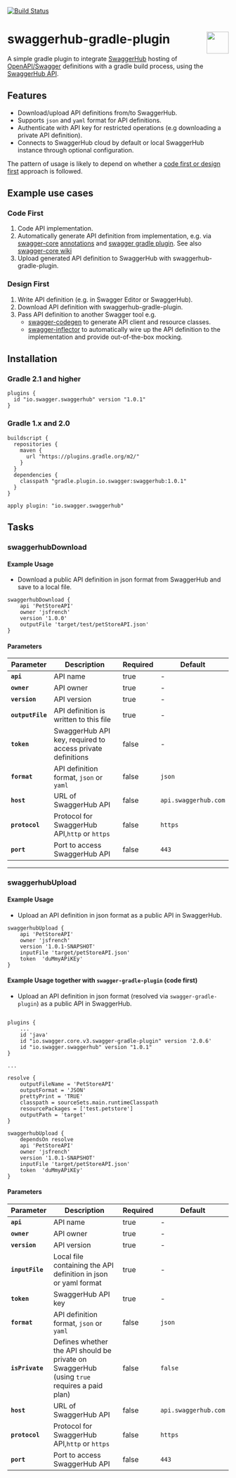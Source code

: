 [![Build Status](https://img.shields.io/jenkins/s/https/jenkins.swagger.io/view/OSS%20-%20Java/job/oss-swaggerhub-gradle-plugin.svg)](https://jenkins.swagger.io/view/OSS%20-%20Java/job/oss-swaggerhub-gradle-plugin)
# swaggerhub-gradle-plugin <img src="https://raw.githubusercontent.com/swagger-api/swagger.io/wordpress/images/assets/SW-logo-clr.png" height="50" align="right">
A simple gradle plugin to integrate [SwaggerHub](https:\\swaggerhub.com) hosting of [OpenAPI/Swagger](https://swagger.io/specification/) definitions with a gradle build process, using the [SwaggerHub API](https://app.swaggerhub.com/apis/swagger-hub/registry-api).

## Features
* Download/upload API definitions from/to SwaggerHub.
* Supports `json` and `yaml` format for API definitions.
* Authenticate with API key for restricted operations (e.g downloading a private API definition).
* Connects to SwaggerHub cloud by default or local SwaggerHub instance through optional configuration.

The pattern of usage is likely to depend on whether a [code first or design first](https://swaggerhub.com/blog/api-design/design-first-or-code-first-api-development/) approach is followed.

## Example use cases

### Code First
1. Code API implementation.
2. Automatically generate API definition from implementation, e.g. via [swagger-core](https://github.com/swagger-api/swagger-core) [annotations](https://github.com/swagger-api/swagger-core/wiki/Swagger-2.X---Annotations) and [swagger gradle plugin](https://github.com/swagger-api/swagger-core/tree/master/modules/swagger-gradle-plugin). See also [swagger-core wiki](https://github.com/swagger-api/swagger-core/wiki/Swagger-2.X---Getting-started)
3. Upload generated API definition to SwaggerHub with swaggerhub-gradle-plugin.

### Design First
1. Write API definition (e.g. in Swagger Editor or SwaggerHub).
2. Download API definition with swaggerhub-gradle-plugin.
3. Pass API definition to another Swagger tool e.g.
    - [swagger-codegen](https://github.com/swagger-api/swagger-codegen) to generate API client and resource classes.
    - [swagger-inflector](https://github.com/swagger-api/swagger-inflector) to automatically wire up the API definition to the implementation and provide out-of-the-box mocking.

## Installation
### Gradle 2.1 and higher

```
plugins {
  id "io.swagger.swaggerhub" version "1.0.1"
}
```
### Gradle 1.x and 2.0

```
buildscript {
  repositories {
    maven {
      url "https://plugins.gradle.org/m2/"
    }
  }
  dependencies {
    classpath "gradle.plugin.io.swagger:swaggerhub:1.0.1"
  }
}

apply plugin: "io.swagger.swaggerhub"
```

## Tasks
### swaggerhubDownload
#### Example Usage
* Download a public API definition in json format from SwaggerHub and save to a local file.
```
swaggerhubDownload {
    api 'PetStoreAPI'
    owner 'jsfrench'
    version '1.0.0'
    outputFile 'target/test/petStoreAPI.json'
}
```

#### Parameters
Parameter | Description | Required | Default
--------- | ----------- | --------- | -------
**`api`** | API name | true  | -
**`owner`** | API owner | true | -
**`version`** | API version | true | -  
**`outputFile`** | API definition is written to this file | true | -
**`token`** | SwaggerHub API key, required to access private definitions | false | -
**`format`** | API definition format, `json` or `yaml` | false | `json`
**`host`** | URL of SwaggerHub API | false | `api.swaggerhub.com`
**`protocol`** | Protocol for SwaggerHub API,`http` or `https` | false | `https`
**`port`** | Port to access SwaggerHub API| false | `443`

***

### swaggerhubUpload
#### Example Usage
* Upload an API definition in json format as a public API in SwaggerHub.

```
swaggerhubUpload {
    api 'PetStoreAPI'
    owner 'jsfrench'
    version '1.0.1-SNAPSHOT'
    inputFile 'target/petStoreAPI.json'
    token  'duMmyAPiKEy'
}
```

#### Example Usage together with `swagger-gradle-plugin` (code first)
* Upload an API definition in json format (resolved via `swagger-gradle-plugin`)  as a public API in SwaggerHub.

```

plugins {
    ...
    id 'java'
    id "io.swagger.core.v3.swagger-gradle-plugin" version '2.0.6'
    id "io.swagger.swaggerhub" version "1.0.1"
}

...

resolve {
    outputFileName = 'PetStoreAPI'
    outputFormat = 'JSON'
    prettyPrint = 'TRUE'
    classpath = sourceSets.main.runtimeClasspath
    resourcePackages = ['test.petstore']
    outputPath = 'target'
}

swaggerhubUpload {
    dependsOn resolve
    api 'PetStoreAPI'
    owner 'jsfrench'
    version '1.0.1-SNAPSHOT'
    inputFile 'target/petStoreAPI.json'
    token  'duMmyAPiKEy'
}
```

#### Parameters
Parameter | Description | Required | Default
--------- | ----------- | --------- | -------
**`api`** | API name | true  | -
**`owner`** | API owner | true | -
**`version`** | API version | true | -  
**`inputFile`** | Local file containing the API definition in json or yaml format  | true | -
**`token`** | SwaggerHub API key | true | -
**`format`** | API definition format, `json` or `yaml` | false | `json`
**`isPrivate`** | Defines whether the API should be private on SwaggerHub (using `true` requires a paid plan) | false | `false`
**`host`** | URL of SwaggerHub API | false | `api.swaggerhub.com`
**`protocol`** | Protocol for SwaggerHub API,`http` or `https` | false | `https`
**`port`** | Port to access SwaggerHub API| false | `443`
